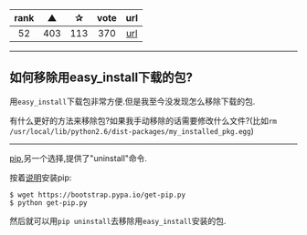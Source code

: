 | rank | ▲ | ✰ | vote | url |
|:-:|:-:|:-:|:-:|:-:|
|  52 | 403 | 113 | 370 | [url](http://stackoverflow.com/questions/1231688/how-do-i-remove-packages-installed-with-pythons-easy-install) |

***

## 如何移除用easy_install下载的包?

用`easy_install`下载包非常方便.但是我至今没发现怎么移除下载的包.

有什么更好的方法来移除包?如果我手动移除的话需要修改什么文件?(比如`rm /usr/local/lib/python2.6/dist-packages/my_installed_pkg.egg`)

***

[pip](http://pypi.python.org/pypi/pip/),另一个选择,提供了"uninstall"命令.

按着[说明](http://pip.readthedocs.org/en/latest/installing.html)安装pip:

```
$ wget https://bootstrap.pypa.io/get-pip.py
$ python get-pip.py
```

然后就可以用`pip uninstall`去移除用`easy_install`安装的包.
